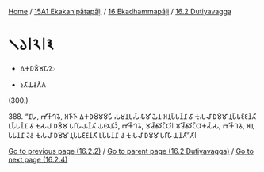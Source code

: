 
[Home](/) / [15A1 Ekakanipātapāḷi](../../../15A1.md) / [16 Ekadhammapāḷi](../../16.md) / [16.2 Dutiyavagga](../16.2.md)

# 𑁧𑁬𑁇𑁨𑁇𑁩

* 𑀏𑀓𑀥𑀫𑁆𑀫𑀧𑀸𑀍𑀇

* 𑀤𑀼𑀢𑀺𑀬𑀯𑀕𑁆𑀕

(300.)

388\. “𑀦𑀸𑀳𑀁, 𑀪𑀺𑀓𑁆𑀔𑀯𑁂, 𑀅𑀜𑁆𑀜𑀁 𑀏𑀓𑀥𑀫𑁆𑀫𑀫𑁆𑀧𑀺 𑀲𑀫𑀦𑀼𑀧𑀲𑁆𑀲𑀸𑀫𑀺 𑀬𑁂𑀦 𑀅𑀦𑀼𑀧𑁆𑀧𑀦𑁆𑀦𑀸 𑀯𑀸 𑀓𑀼𑀲𑀮𑀸 𑀥𑀫𑁆𑀫𑀸 𑀦𑀼𑀧𑁆𑀧𑀚𑁆𑀚𑀦𑁆𑀢𑀺 𑀉𑀧𑁆𑀧𑀦𑁆𑀦𑀸 𑀯𑀸 𑀓𑀼𑀲𑀮𑀸 𑀥𑀫𑁆𑀫𑀸 𑀧𑀭𑀺𑀳𑀸𑀬𑀦𑁆𑀢𑀺 𑀬𑀣𑀬𑀺𑀤𑀁, 𑀪𑀺𑀓𑁆𑀔𑀯𑁂, 𑀫𑀺𑀘𑁆𑀙𑀸𑀤𑀺𑀝𑁆𑀞𑀺𑁇 𑀫𑀺𑀘𑁆𑀙𑀸𑀤𑀺𑀝𑁆𑀞𑀺𑀓𑀲𑁆𑀲, 𑀪𑀺𑀓𑁆𑀔𑀯𑁂, 𑀅𑀦𑀼𑀧𑁆𑀧𑀦𑁆𑀦𑀸 𑀘𑁂𑀯 𑀓𑀼𑀲𑀮𑀸 𑀥𑀫𑁆𑀫𑀸 𑀦𑀼𑀧𑁆𑀧𑀚𑁆𑀚𑀦𑁆𑀢𑀺 𑀉𑀧𑁆𑀧𑀦𑁆𑀦𑀸 𑀘 𑀓𑀼𑀲𑀮𑀸 𑀥𑀫𑁆𑀫𑀸 𑀧𑀭𑀺𑀳𑀸𑀬𑀦𑁆𑀢𑀻”𑀢𑀺𑁇

[Go to previous page (16.2.2)](16.2.2.md) / [Go to parent page (16.2 Dutiyavagga)](../16.2.md) / [Go to next page (16.2.4)](16.2.4.md)


